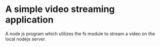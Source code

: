 # A simple video streaming application
A node js program which utilizes the fs module to stream a video on the local nodejs server.

